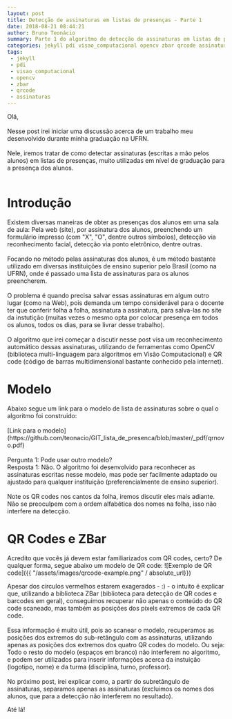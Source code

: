 ```yaml
---
layout: post
title: Detecção de assinaturas em listas de presenças - Parte 1
date: 2018-08-21 08:44:21
author: Bruno Teonácio
summary: Parte 1 do algoritmo de detecção de assinaturas em listas de presenças
categories: jekyll pdi visao_computacional opencv zbar qrcode assinaturas
tags:
 - jekyll
 - pdi
 - visao_computacional
 - opencv
 - zbar
 - qrcode
 - assinaturas
---
```

Olá,
<br><br>
Nesse post irei iniciar uma discussão acerca de um trabalho meu desenvolvido durante minha graduação na UFRN.
<br><br>
Nele, iremos tratar de como detectar assinaturas (escritas a mão pelos alunos) em listas de presenças, muito utilizadas em nível de graduação para a presença dos alunos.
<br><br>
<h1>Introdução</h1>
Existem diversas maneiras de obter as presenças dos alunos em uma sala de aula: Pela web (site), por assinatura dos alunos, preenchendo um formulário impresso (com "X", "O", dentre outros símbolos), detecção via reconhecimento facial, detecção via ponto eletrônico, dentre outras.
<br><br>
Focando no método pelas assinaturas dos alunos, é um método bastante utilizado em diversas instituições de ensino superior pelo Brasil (como na UFRN), onde é passado uma lista de assinaturas para os alunos preencherem.
<br><br>
O problema é quando precisa salvar essas assinaturas em algum outro lugar (como na Web), pois demanda um tempo considerável para o docente ter que conferir folha a folha, assinatura a assinatura, para salva-las no site da instutição (muitas vezes o mesmo opta por colocar presença em todos os alunos, todos os dias, para se livrar desse trabalho).
<br><br>
O algoritmo que irei começar a discutir nesse post visa um reconhecimento automático dessas assinaturas, utilizando de ferramentas como OpenCV (biblioteca multi-linguagem para algoritmos em Visão Computacional) e QR code (código de barras multidimensional bastante conhecido pela internet).
<br>
<h1>Modelo</h1>
Abaixo segue um link para o modelo de lista de assinaturas sobre o qual o algoritmo foi construido:
<br><br>
[Link para o modelo](https://github.com/teonacio/GIT_lista_de_presenca/blob/master/_pdf/qrnovo.pdf)
<br><br>
Pergunta 1: Pode usar outro modelo?
<br>
Resposta 1: Não. O algoritmo foi desenvolvido para reconhecer as assinaturas escritas nesse modelo, mas pode ser facilmente adaptado ou ajustado para qualquer instituição (preferencialmente de ensino superior).
<br><br>
Note os QR codes nos cantos da folha, iremos discutir eles mais adiante. Não se preoculpem com a ordem alfabética dos nomes na folha, isso não interfere na detecção.

<h1>QR Codes e ZBar</h1>
Acredito que vocês já devem estar familiarizados com QR codes, certo? De qualquer forma, segue abaixo um modelo de QR code:
![Exemplo de QR code]({{ "/assets/images/qrcode-example.png" / absolute_url}})

Apesar dos círculos vermelhos estarem exagerados - :) - o intuito é explicar que, utilizando a biblioteca ZBar (biblioteca para detecção de QR codes e barcodes em geral), conseguimos recuperar não apenas o conteúdo do QR code scaneado, mas também as posições dos pixels extremos de cada QR code.
<br><br>
Essa informação é muito útil, pois ao scanear o modelo, recuperamos as posições dos extremos do sub-retângulo com as assinaturas, utilizando apenas as posições dos extremos dos quatro QR codes do modelo. Ou seja: Todo o resto do modelo (espaços em branco) não interferem no algoritmo, e podem ser utilizados para inserir informações acerca da instuição (logotipo, nome) e da turma (disciplina, turno, professor).
<br><br>
No próximo post, irei explicar como, a partir do subretângulo de assinaturas, separamos apenas as assinaturas (excluimos os nomes dos alunos, que para a detecção não interferem no resultado).

Até lá!
